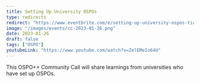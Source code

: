 ```yaml
---
title: Setting Up University OSPOs
type: redirects
redirect: "https://www.eventbrite.com/e/setting-up-university-ospos-tickets-510597269177"
image: "/images/events/cc-2023-01-26.png"
date: 2023-01-26
draft: false
tags: ["OSPO"]
youtubeLink: "https://www.youtube.com/watch?v=ZelEMeIo64U"
---
```


This OSPO++ Community Call will share learnings from universities who have set up OSPOs.